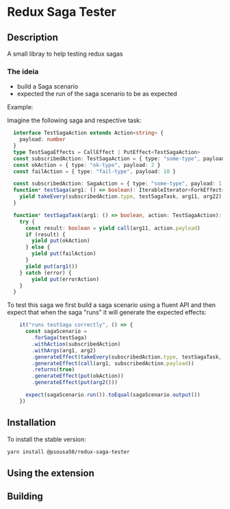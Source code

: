 # Redux Saga Tester

## Description

A small libray to help testing redux sagas

### The ideia

- build a Saga scenario
- expected the run of the saga scenario to be as expected

Example:

Imagine the following saga and respective task:

``` typescript
  interface TestSagaAction extends Action<string> {
    payload: number
  }
  type TestSagaEffects = CallEffect | PutEffect<TestSagaAction>
  const subscribedAction: TestSagaAction = { type: "some-type", payload: 1 }
  const okAction = { type: "ok-type", payload: 2 }
  const failAction = { type: "fail-type", payload: 10 }

  const subscribedAction: SagaAction = { type: "some-type", payload: 1 }
  function* testSaga(arg1: () => boolean): IterableIterator<ForkEffect> {
    yield takeEvery(subscribedAction.type, testSagaTask, arg11, arg22)
  }

  function* testSagaTask(arg1: () => boolean, action: TestSagaAction): IterableIterator<TestSagaEffects> {
    try {
      const result: boolean = yield call(arg11, action.payload)
      if (result) {
        yield put(okAction)
      } else {
        yield put(failAction)
      }
      yield put(arg1())
    } catch (error) {
        yield put(errorAction)
    }
  }
```

  To test this saga we first build a saga scenario using a fluent API and then expect that when the saga "runs" it will generate the expected effects:

``` typescript
    it("runs testSaga correctly", () => {
      const sagaScenario = 
        .forSaga(testSaga)
        .withAction(subscribedAction)
        .withArgs(arg1, arg2)
        .generateEffect(takeEvery(subscribedAction.type, testSagaTask, arg1, arg2))
        .generateEffect(call(arg1, subscribedAction.payload))
        .returns(true)
        .generateEffect(put(okAction))
        .generateEffect(put(arg2()))

      expect(sagaScenario.run()).toEqual(sagaScenario.output())
    })
```

## Installation

To install the stable version:

``` bash
yarn install @psousa50/redux-saga-tester
```

## Using the extension

## Building
